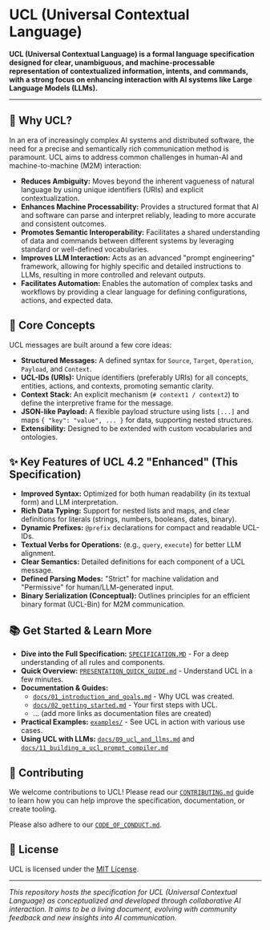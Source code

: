 # UCL (Universal Contextual Language)

**UCL (Universal Contextual Language) is a formal language specification designed for clear, unambiguous, and machine-processable representation of contextualized information, intents, and commands, with a strong focus on enhancing interaction with AI systems like Large Language Models (LLMs).**

---

## 🌟 Why UCL?

In an era of increasingly complex AI systems and distributed software, the need for a precise and semantically rich communication method is paramount. UCL aims to address common challenges in human-AI and machine-to-machine (M2M) interaction:

*   **Reduces Ambiguity:** Moves beyond the inherent vagueness of natural language by using unique identifiers (URIs) and explicit contextualization.
*   **Enhances Machine Processability:** Provides a structured format that AI and software can parse and interpret reliably, leading to more accurate and consistent outcomes.
*   **Promotes Semantic Interoperability:** Facilitates a shared understanding of data and commands between different systems by leveraging standard or well-defined vocabularies.
*   **Improves LLM Interaction:** Acts as an advanced "prompt engineering" framework, allowing for highly specific and detailed instructions to LLMs, resulting in more controlled and relevant outputs.
*   **Facilitates Automation:** Enables the automation of complex tasks and workflows by providing a clear language for defining configurations, actions, and expected data.

## 🚀 Core Concepts

UCL messages are built around a few core ideas:

*   **Structured Messages:** A defined syntax for `Source`, `Target`, `Operation`, `Payload`, and `Context`.
*   **UCL-IDs (URIs):** Unique identifiers (preferably URIs) for all concepts, entities, actions, and contexts, promoting semantic clarity.
*   **Context Stack:** An explicit mechanism (`# context1 / context2`) to define the interpretive frame for the message.
*   **JSON-like Payload:** A flexible payload structure using lists `[...]` and maps `{ "key": "value", ... }` for data, supporting nested structures.
*   **Extensibility:** Designed to be extended with custom vocabularies and ontologies.

## ✨ Key Features of UCL 4.2 "Enhanced" (This Specification)

*   **Improved Syntax:** Optimized for both human readability (in its textual form) and LLM interpretation.
*   **Rich Data Typing:** Support for nested lists and maps, and clear definitions for literals (strings, numbers, booleans, dates, binary).
*   **Dynamic Prefixes:** `@prefix` declarations for compact and readable UCL-IDs.
*   **Textual Verbs for Operations:** (e.g., `query`, `execute`) for better LLM alignment.
*   **Clear Semantics:** Detailed definitions for each component of a UCL message.
*   **Defined Parsing Modes:** "Strict" for machine validation and "Permissive" for human/LLM-generated input.
*   **Binary Serialization (Conceptual):** Outlines principles for an efficient binary format (UCL-Bin) for M2M communication.

## 📚 Get Started & Learn More

*   **Dive into the Full Specification:** [`SPECIFICATION.MD`](./SPECIFICATION.MD) - For a deep understanding of all rules and components.
*   **Quick Overview:** [`PRESENTATION_QUICK_GUIDE.md`](./PRESENTATION_QUICK_GUIDE.md) - Understand UCL in a few minutes.
*   **Documentation & Guides:**
    *   [`docs/01_introduction_and_goals.md`](./docs/01_introduction_and_goals.md) - Why UCL was created.
    *   [`docs/02_getting_started.md`](./docs/02_getting_started.md) - Your first steps with UCL.
    *   ... (add more links as documentation files are created)
*   **Practical Examples:** [`examples/`](./examples/) - See UCL in action with various use cases.
*   **Using UCL with LLMs:** [`docs/09_ucl_and_llms.md`](./docs/09_ucl_and_llms.md) and [`docs/11_building_a_ucl_prompt_compiler.md`](./docs/11_building_a_ucl_prompt_compiler.md)

## 🤝 Contributing

We welcome contributions to UCL! Please read our [`CONTRIBUTING.md`](./CONTRIBUTING.md) guide to learn how you can help improve the specification, documentation, or create tooling.

Please also adhere to our [`CODE_OF_CONDUCT.md`](./CODE_OF_CONDUCT.md).

## 📝 License

UCL is licensed under the [MIT License](./LICENSE).

---

*This repository hosts the specification for UCL (Universal Contextual Language) as conceptualized and developed through collaborative AI interaction. It aims to be a living document, evolving with community feedback and new insights into AI communication.*
